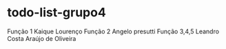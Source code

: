 # todo-list-grupo4
Função 1 Kaique Lourenço
Função 2 Angelo presutti
Função 3,4,5 Leandro Costa Araújo de Oliveira
